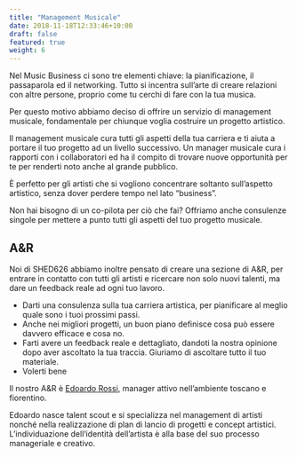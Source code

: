 ```yaml
---
title: "Management Musicale"
date: 2018-11-18T12:33:46+10:00
draft: false
featured: true
weight: 6
---
```


Nel Music Business ci sono tre elementi chiave: la pianificazione, il passaparola ed il networking. Tutto si incentra sull’arte di creare relazioni con altre persone, proprio come tu cerchi di fare con la tua musica.

Per questo motivo abbiamo deciso di offrire un servizio di management musicale, fondamentale per chiunque voglia costruire un progetto artistico.

Il management musicale cura tutti gli aspetti della tua carriera e ti aiuta a portare il tuo progetto ad un livello successivo. Un manager musicale cura i rapporti con i collaboratori ed ha il compito di trovare nuove opportunità per te per renderti noto anche al grande pubblico.

È perfetto per gli artisti che si vogliono concentrare soltanto sull’aspetto artistico, senza dover perdere tempo nel lato “business”.

Non hai bisogno di un co-pilota per ciò che fai? Offriamo anche consulenze singole per mettere a punto tutti gli aspetti del tuo progetto musicale.

## A&R

Noi di SHED626 abbiamo inoltre pensato di creare una sezione di A&R, per entrare in contatto con tutti gli artisti e ricercare non solo nuovi talenti, ma dare un feedback reale ad ogni tuo lavoro.

- Darti una consulenza sulla tua carriera artistica, per pianificare al meglio quale sono i tuoi prossimi passi.
- Anche nei migliori progetti, un buon piano definisce cosa può essere davvero efficace e cosa no.
- Farti avere un feedback reale e dettagliato, dandoti la nostra opinione dopo aver ascoltato la tua traccia. Giuriamo di ascoltare tutto il tuo materiale.
- Volerti bene

Il nostro A&R è [Edoardo Rossi](https://www.instagram.com/edocentrico__/), manager attivo nell’ambiente toscano e fiorentino.

Edoardo nasce talent scout e si specializza nel management di artisti nonché nella realizzazione di plan di lancio di progetti e concept artistici. L’individuazione dell‘identità dell’artista è alla base del suo processo manageriale e creativo.

